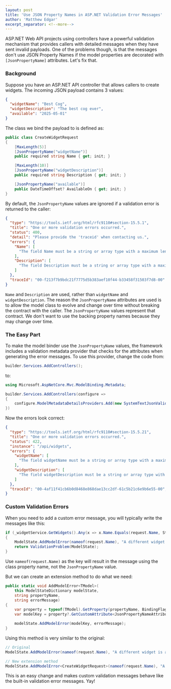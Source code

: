 ```yaml
---
layout: post
title: 'Use JSON Property Names in ASP.NET Validation Error Messages'
author: 'Matthew Edgar'
excerpt_separator: <!--more-->
---
```


ASP.NET Web API projects using controllers have a powerful validation mechanism that provides callers
with detailed messages when they have sent invalid payloads. One of the problems though, is that
the messages don't use JSON Property Names if the model properties are decorated with
`[JsonPropertyName]` attributes. Let's fix that.

<!--more-->

### Background

Suppose you have an ASP.NET API controller that allows callers to create widgets. The incoming JSON
payload contains 3 values:

```json
{
  "widgetName": "Best Cog",
  "widgetDescription": "The best cog ever",
  "available": "2025-05-01"
}
```

The class we bind the payload to is defined as:

```csharp
public class CreateWidgetRequest
{
    [MaxLength(5)]
    [JsonPropertyName("widgetName")]
    public required string Name { get; init; }

    [MaxLength(10)]
    [JsonPropertyName("widgetDescription")]
    public required string Description { get; init; }

    [JsonPropertyName("available")]
    public DateTimeOffset? AvailableOn { get; init; }
}
```

By default, the `JsonPropertyName` values are ignored if a validation error is returned to the caller:

```json
{
  "type": "https://tools.ietf.org/html/rfc9110#section-15.5.1",
  "title": "One or more validation errors occurred.",
  "status": 400,
  "detail": "Please provide the 'traceid' when contacting us.",
  "errors": {
    "Name": [
      "The field Name must be a string or array type with a maximum length of '5'."
    ],
    "Description": [
      "The field Description must be a string or array type with a maximum length of '10'."
    ]
  },
  "traceId": "00-f213f7b9bdc21f7775d5b383aef10f44-b33458f31503f7d8-00"
}
```

`Name` and `Description` are used, rather than `widgetName` and `widgetDescription`. The reason the
`JsonPropertyName` attributes are used is to allow the model class to evolve and change over time
without breaking the contract with the caller. The `JsonPropertyName` values represent that
contract. We don't want to use the backing property names because they may change over time.

### The Easy Part

To make the model binder use the `JsonPropertyName` values, the framework includes a validation
metadata provider that checks for the attributes when generating the error messages. To use this
provider, change the code from:

```csharp
builder.Services.AddControllers();
```

to:

```csharp
using Microsoft.AspNetCore.Mvc.ModelBinding.Metadata;

builder.Services.AddControllers(configure =>
{
    configure.ModelMetadataDetailsProviders.Add(new SystemTextJsonValidationMetadataProvider());
})
```

Now the errors look correct:

```json
{
  "type": "https://tools.ietf.org/html/rfc9110#section-15.5.21",
  "title": "One or more validation errors occurred.",
  "status": 422,
  "instance": "/api/widgets",
  "errors": {
    "widgetName": [
      "The field widgetName must be a string or array type with a maximum length of '5'."
    ],
    "widgetDescription": [
      "The field widgetDescription must be a string or array type with a maximum length of '10'."
    ]
  },
  "traceId": "00-4af11f41cb6b0d8468e868dae13cc2df-61c5b21c6e9b6e55-00",
}
```

### Custom Validation Errors

When you need to add a custom error message, you will typically write the messages like this:

```csharp
if (_widgetService.GetWidgets().Any(x => x.Name.Equals(request.Name, StringComparison.OrdinalIgnoreCase)))
{
    ModelState.AddModelError(nameof(request.Name), "A different widget is already using this name.");
    return ValidationProblem(ModelState);
}
```

Use `nameof(request.Name)` as the key will result in the message using the class property name, not
the `JsonPropertyName` value.

But we can create an extension method to do what we need:

```csharp
public static void AddModelError<TModel>(
    this ModelStateDictionary modelState,
    string propertyName,
    string errorMessage)
{
    var property = typeof(TModel).GetProperty(propertyName, BindingFlags.Public | BindingFlags.Instance);
    var modelKey = property?.GetCustomAttribute<JsonPropertyNameAttribute>()?.Name ?? propertyName;

    modelState.AddModelError(modelKey, errorMessage);
}
```

Using this method is very similar to the original:

```csharp
// Original
ModelState.AddModelError(nameof(request.Name), "A different widget is already using this name.");

// New extension method
ModelState.AddModelError<CreateWidgetRequest>(nameof(request.Name), "A different widget is already using this name.");
```

This is an easy change and makes custom validation messages behave like the built-in validation error
messages. Yay!

